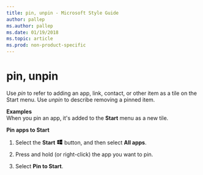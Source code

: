 ```yaml
---
title: pin, unpin - Microsoft Style Guide
author: pallep
ms.author: pallep
ms.date: 01/19/2018
ms.topic: article
ms.prod: non-product-specific
---
```


# pin, unpin

Use *pin* to refer to adding an app, link, contact, or other item as a tile on the Start menu. Use *unpin* to describe removing a pinned item.

**Examples**  
When you pin an app, it's added to the **Start** menu as a new tile.

**Pin apps to Start**

1.  Select the **Start** ![](media/pin-unpin/967781121.png) button, and then select **All apps**. 

2.  Press and hold (or right-click) the app you want to pin.

3.  Select **Pin to Start**. 
